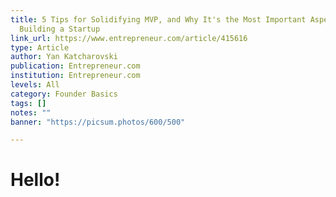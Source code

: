 ```yaml
---
title: 5 Tips for Solidifying MVP, and Why It's the Most Important Aspect of
  Building a Startup
link_url: https://www.entrepreneur.com/article/415616
type: Article
author: Yan Katcharovski
publication: Entrepreneur.com
institution: Entrepreneur.com
levels: All
category: Founder Basics
tags: []
notes: ""
banner: "https://picsum.photos/600/500"

---
```


# Hello!
